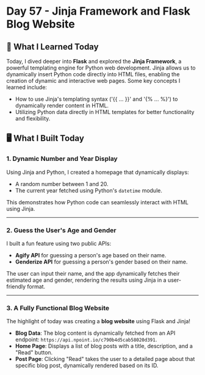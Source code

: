 # Day 57 - Jinja Framework and Flask Blog Website

## 🌟 What I Learned Today

Today, I dived deeper into **Flask** and explored the **Jinja Framework**, a powerful templating engine for Python web development. Jinja allows us to dynamically insert Python code directly into HTML files, enabling the creation of dynamic and interactive web pages. Some key concepts I learned include:

- How to use Jinja's templating syntax ('{{ ... }}' and '{% ... %}') to dynamically render content in HTML.
- Utilizing Python data directly in HTML templates for better functionality and flexibility.

## 🖥️ What I Built Today

### 1. Dynamic Number and Year Display
Using Jinja and Python, I created a homepage that dynamically displays:
- A random number between 1 and 20.
- The current year fetched using Python's `datetime` module.

This demonstrates how Python code can seamlessly interact with HTML using Jinja.

---

### 2. Guess the User's Age and Gender
I built a fun feature using two public APIs:
- **Agify API** for guessing a person's age based on their name.
- **Genderize API** for guessing a person's gender based on their name.

The user can input their name, and the app dynamically fetches their estimated age and gender, rendering the results using Jinja in a user-friendly format.

---

### 3. A Fully Functional Blog Website
The highlight of today was creating a **blog website** using Flask and Jinja! 

- **Blog Data**: The blog content is dynamically fetched from an API endpoint: `https://api.npoint.io/c790b4d5cab58020d391`.
- **Home Page**: Displays a list of blog posts with a title, description, and a "Read" button.
- **Post Page**: Clicking "Read" takes the user to a detailed page about that specific blog post, dynamically rendered based on its ID.

